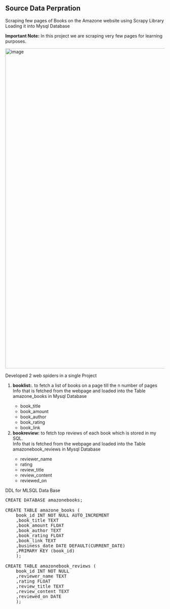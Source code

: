 <h2>Source Data Perpration</h2> 

<p>Scraping few pages of Books on the Amazone website using Scrapy Library
Loading it into Mysql Database</p>
<p><b>Important Note:</b> In this project we are scraping very few pages for learning purposes.</p>

<img width="1009" alt="image" src="https://github.com/melwinmpk/AmazonBooks_DataPipeline/assets/25386607/84990e9d-c2c1-4f3e-96f5-24616632a814"><br>

<p>Developed 2 web spiders in a single Project</p> 
<ol>
    <li><b>booklist:</b>. to fetch a list of books on a page till the n number of pages <br>
        Info that is fetched from the webpage and loaded into the Table amazone_books in Mysql Database
    </li>
    <ul>
        <li>book_title</li>
        <li>book_amount</li>
        <li>book_author</li>
        <li>book_rating</li>
        <li>book_link</li>
    </ul>    
    <li><b>bookreview:</b> to fetch top reviews of each book which is stored in my SQL.<br>
    Info that is fetched from the webpage and loaded into the Table amazonebook_reviews in Mysql Database</li>
    <ul>
        <li>reviewer_name</li>
        <li>rating</li>
        <li>review_title</li>
        <li>review_content</li>
        <li>reviewed_on</li>
    </ul>    
</ol>

<p>DDL for MLSQL Data Base</p>

<pre>
CREATE DATABASE amazonebooks;

CREATE TABLE amazone_books (
	book_id INT NOT NULL AUTO_INCREMENT
	,book_title TEXT
	,book_amount FLOAT
	,book_author TEXT
	,book_rating FLOAT
	,book_link TEXT
	,business_date DATE DEFAULT(CURRENT_DATE)
	,PRIMARY KEY (book_id)
	);

CREATE TABLE amazonebook_reviews (
	book_id INT NOT NULL
	,reviewer_name TEXT
	,rating FLOAT
	,review_title TEXT
	,review_content TEXT
	,reviewed_on DATE
	);
</pre>


